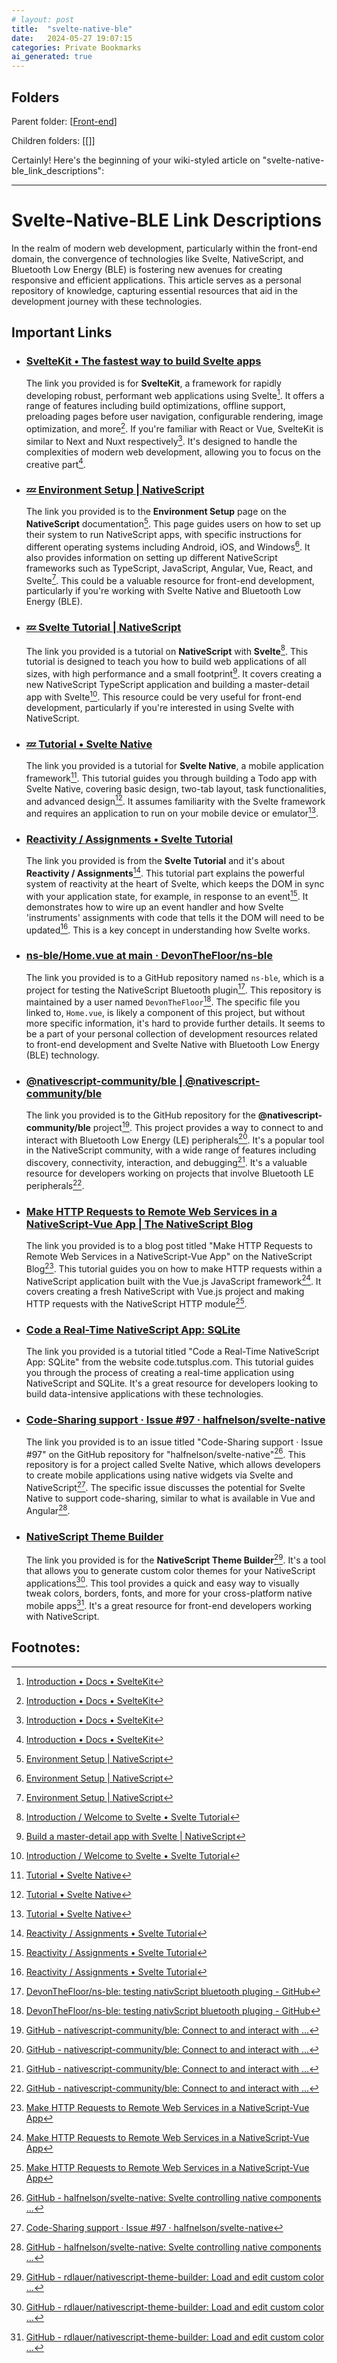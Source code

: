 ```yaml
---
# layout: post
title:  "svelte-native-ble"
date:   2024-05-27 19:07:15
categories: Private Bookmarks
ai_generated: true
---
```



## Folders
Parent folder: [[Front-end]]

Children folders: [[]]

Certainly! Here's the beginning of your wiki-styled article on "svelte-native-ble_link_descriptions":

---

# Svelte-Native-BLE Link Descriptions

In the realm of modern web development, particularly within the front-end domain, the convergence of technologies like Svelte, NativeScript, and Bluetooth Low Energy (BLE) is fostering new avenues for creating responsive and efficient applications. This article serves as a personal repository of knowledge, capturing essential resources that aid in the development journey with these technologies.

## Important Links

- ### [SvelteKit • The fastest way to build Svelte apps](https://kit.svelte.dev/)

	The link you provided is for **SvelteKit**, a framework for rapidly developing robust, performant web applications using Svelte[^1-1]. It offers a range of features including build optimizations, offline support, preloading pages before user navigation, configurable rendering, image optimization, and more[^1-1]. If you're familiar with React or Vue, SvelteKit is similar to Next and Nuxt respectively[^1-1]. It's designed to handle the complexities of modern web development, allowing you to focus on the creative part[^1-1].

	[^1-1]: [Introduction • Docs • SvelteKit](https://kit.svelte.dev/docs)

- ### [💤 Environment Setup | NativeScript](https://docs.nativescript.org/environment-setup.html#windows-android)

	The link you provided is to the **Environment Setup** page on the **NativeScript** documentation[^2-1]. This page guides users on how to set up their system to run NativeScript apps, with specific instructions for different operating systems including Android, iOS, and Windows[^2-1]. It also provides information on setting up different NativeScript frameworks such as TypeScript, JavaScript, Angular, Vue, React, and Svelte[^2-1]. This could be a valuable resource for front-end development, particularly if you're working with Svelte Native and Bluetooth Low Energy (BLE).

	[^2-1]: [Environment Setup | NativeScript](https://beta.docs.nativescript.org/setup/)

- ### [💤 Svelte Tutorial | NativeScript](https://docs.nativescript.org/tutorial/svelte.html#setup-navigation-from-home-to-details-component)

	The link you provided is a tutorial on **NativeScript** with **Svelte**[^3-2]. This tutorial is designed to teach you how to build web applications of all sizes, with high performance and a small footprint[^3-1]. It covers creating a new NativeScript TypeScript application and building a master-detail app with Svelte[^3-2]. This resource could be very useful for front-end development, particularly if you're interested in using Svelte with NativeScript.

	[^3-1]: [Build a master-detail app with Svelte | NativeScript](https://beta.docs.nativescript.org/tutorials/build-a-master-detail-app-with-svelte)

	[^3-2]: [Introduction / Welcome to Svelte • Svelte Tutorial](https://learn.svelte.dev/tutorial/welcome-to-svelte)

- ### [💤 Tutorial • Svelte Native](https://svelte-native.technology/tutorial)

	The link you provided is a tutorial for **Svelte Native**, a mobile application framework[^4-1]. This tutorial guides you through building a Todo app with Svelte Native, covering basic design, two-tab layout, task functionalities, and advanced design[^4-1]. It assumes familiarity with the Svelte framework and requires an application to run on your mobile device or emulator[^4-1].

	[^4-1]: [Tutorial • Svelte Native](https://svelte-native.technology/tutorial)

- ### [Reactivity / Assignments • Svelte Tutorial](https://svelte.dev/tutorial/reactive-assignments)

	The link you provided is from the **Svelte Tutorial** and it's about **Reactivity / Assignments**[^5-1]. This tutorial part explains the powerful system of reactivity at the heart of Svelte, which keeps the DOM in sync with your application state, for example, in response to an event[^5-1]. It demonstrates how to wire up an event handler and how Svelte 'instruments' assignments with code that tells it the DOM will need to be updated[^5-1]. This is a key concept in understanding how Svelte works.

	[^5-1]: [Reactivity / Assignments • Svelte Tutorial](https://learn.svelte.dev/tutorial/reactive-assignments)

- ### [ns-ble/Home.vue at main · DevonTheFloor/ns-ble](https://github.com/DevonTheFloor/ns-ble/blob/main/app/components/Home.vue)

	The link you provided is to a GitHub repository named `ns-ble`, which is a project for testing the NativeScript Bluetooth plugin[^6-1]. This repository is maintained by a user named `DevonTheFloor`[^6-1]. The specific file you linked to, `Home.vue`, is likely a component of this project, but without more specific information, it's hard to provide further details. It seems to be a part of your personal collection of development resources related to front-end development and Svelte Native with Bluetooth Low Energy (BLE) technology.

	[^6-1]: [DevonTheFloor/ns-ble: testing nativScript bluetooth pluging - GitHub](https://github.com/DevonTheFloor/ns-ble)

- ### [@nativescript-community/ble | @nativescript-community/ble](https://nativescript-community.github.io/ble/)

	The link you provided is to the GitHub repository for the **@nativescript-community/ble** project[^7-1]. This project provides a way to connect to and interact with Bluetooth Low Energy (LE) peripherals[^7-1]. It's a popular tool in the NativeScript community, with a wide range of features including discovery, connectivity, interaction, and debugging[^7-1]. It's a valuable resource for developers working on projects that involve Bluetooth LE peripherals[^7-1].

	[^7-1]: [GitHub - nativescript-community/ble: Connect to and interact with ...](https://github.com/nativescript-community/ble)

- ### [Make HTTP Requests to Remote Web Services in a NativeScript-Vue App | The NativeScript Blog](https://blog.nativescript.org/make-http-requests-to-remote-web-services-in-a-nativescript-vue-app/)

	The link you provided is to a blog post titled "Make HTTP Requests to Remote Web Services in a NativeScript-Vue App" on the NativeScript Blog[^8-1]. This tutorial guides you on how to make HTTP requests within a NativeScript application built with the Vue.js JavaScript framework[^8-1]. It covers creating a fresh NativeScript with Vue.js project and making HTTP requests with the NativeScript HTTP module[^8-1].

	[^8-1]: [Make HTTP Requests to Remote Web Services in a NativeScript-Vue App](https://blog.nativescript.org/make-http-requests-to-remote-web-services-in-a-nativescript-vue-app/)

- ### [Code a Real-Time NativeScript App: SQLite](https://code.tutsplus.com/tutorials/code-a-real-time-nativescript-app-sqlite--cms-29057)

	The link you provided is a tutorial titled "Code a Real-Time NativeScript App: SQLite" from the website code.tutsplus.com. This tutorial guides you through the process of creating a real-time application using NativeScript and SQLite. It's a great resource for developers looking to build data-intensive applications with these technologies.

- ### [Code-Sharing support · Issue #97 · halfnelson/svelte-native](https://github.com/halfnelson/svelte-native/issues/97)

	The link you provided is to an issue titled "Code-Sharing support · Issue #97" on the GitHub repository for "halfnelson/svelte-native"[^10-2]. This repository is for a project called Svelte Native, which allows developers to create mobile applications using native widgets via Svelte and NativeScript[^10-1]. The specific issue discusses the potential for Svelte Native to support code-sharing, similar to what is available in Vue and Angular[^10-2].

	[^10-1]: [Code-Sharing support · Issue #97 · halfnelson/svelte-native](https://github.com/halfnelson/svelte-native/issues/97)

	[^10-2]: [GitHub - halfnelson/svelte-native: Svelte controlling native components ...](https://github.com/halfnelson/svelte-native)

- ### [NativeScript Theme Builder](https://www.nativescriptthemebuilder.com/)

	The link you provided is for the **NativeScript Theme Builder**[^11-1]. It's a tool that allows you to generate custom color themes for your NativeScript applications[^11-1]. This tool provides a quick and easy way to visually tweak colors, borders, fonts, and more for your cross-platform native mobile apps[^11-1]. It's a great resource for front-end developers working with NativeScript.

	[^11-1]: [GitHub - rdlauer/nativescript-theme-builder: Load and edit custom color ...](https://github.com/rdlauer/nativescript-theme-builder)

## Footnotes:


[//begin]: # "Autogenerated link references for markdown compatibility"
[Front-end]: front-end.md "Front end"
[//end]: # "Autogenerated link references"